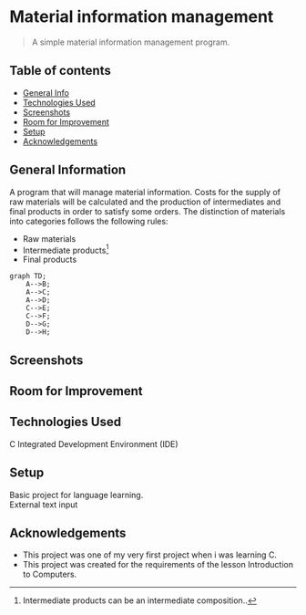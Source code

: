 # Material information management
> A simple material information management program.
## Table of contents
* [General Info](#general-information)
* [Technologies Used](#technologies-used)
* [Screenshots](#screenshots)
* [Room for Improvement](#room-for-improvement)
* [Setup](#setup)
* [Acknowledgements](#acknowledgements)

## General Information
Α program that will manage material information. Costs for the supply of raw materials will be calculated and the production of intermediates and
final products in order to satisfy some orders.
The distinction of materials into categories
follows the following rules:

- Raw materials
- Intermediate products[^1]
- Final products

```mermaid
graph TD;
    A-->B;
    A-->C;
    A-->D;
    C-->E;
    C-->F;
    D-->G;
    D-->H;
```



## Screenshots

## Room for Improvement

## Technologies Used
C Integrated Development Environment (IDE)

## Setup
Basic project for language learning. <br />
External text input 
## Acknowledgements
- This project was one of my very first project when i was learning C.
- This project was created for the requirements of the lesson Introduction to Computers.

[^1]: Intermediate products can be an intermediate composition..
